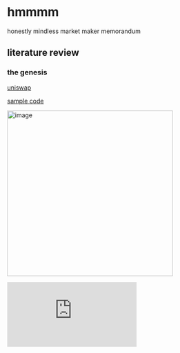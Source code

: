 # hmmmm
honestly mindless market maker memorandum

## literature review

### the genesis
[uniswap](https://hackmd.io/@HaydenAdams/HJ9jLsfTz#Creating-Exchanges)

[sample code](https://github.com/jaderiverstokes/bitmix/blob/main/src/index.js#L261)

<img width="384" alt="image" src="https://user-images.githubusercontent.com/9206704/159773793-ab580fa5-4326-4c01-b7d8-d84bf5b2252f.png">

![\Large x=\frac{-b\pm\sqrt{b^2-4ac}}{2a}](https://latex.codecogs.com/svg.latex?x%3D%5Cfrac%7B-b%5Cpm%5Csqrt%7Bb%5E2-4ac%7D%7D%7B2a%7D)

